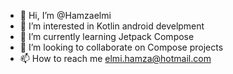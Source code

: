 - 👋 Hi, I’m @Hamzaelmi
- 👀 I’m interested in Kotlin android develpment
- 🌱 I’m currently learning Jetpack Compose
- 💞️ I’m looking to collaborate on Compose projects
- 📫 How to reach me elmi.hamza@hotmail.com

<!---
Hamzaelmi/Hamzaelmi is a ✨ special ✨ repository because its `README.md` (this file) appears on your GitHub profile.
You can click the Preview link to take a look at your changes.
--->
